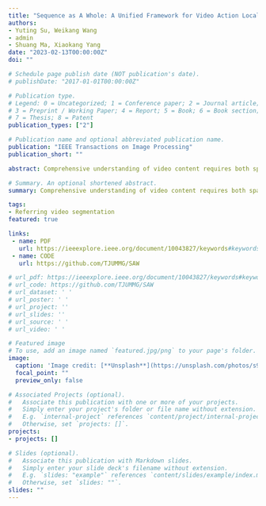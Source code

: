 ```yaml
---
title: "Sequence as A Whole: A Unified Framework for Video Action Localization with Long-Range Text Query"
authors:
- Yuting Su, Weikang Wang 
- admin
- Shuang Ma, Xiaokang Yang
date: "2023-02-13T00:00:00Z"
doi: ""

# Schedule page publish date (NOT publication's date).
# publishDate: "2017-01-01T00:00:00Z"

# Publication type.
# Legend: 0 = Uncategorized; 1 = Conference paper; 2 = Journal article;
# 3 = Preprint / Working Paper; 4 = Report; 5 = Book; 6 = Book section;
# 7 = Thesis; 8 = Patent
publication_types: ["2"]

# Publication name and optional abbreviated publication name.
publication: "IEEE Transactions on Image Processing"
publication_short: ""

abstract: Comprehensive understanding of video content requires both spatial and temporal localization. However, there lacks a unified video action localization framework, which hinders the coordinated development of this field. Existing 3D CNN methods take fixed and limited input length at the cost of ignoring temporally long-range cross-modal interaction. On the other hand, despite having large temporal context, existing sequential methods often avoid dense cross-modal interactions for complexity reasons. To address this issue, in this paper, we propose a unified framework which handles the whole video in sequential manner with long-range and dense visual-linguistic interaction in an end-to-end manner. Specifically, a lightweight relevance filtering based transformer (Ref-Transformer) is designed, which is composed of relevance filtering based attention and temporally expanded MLP. The text-relevant spatial regions and temporal clips in video can be efficiently highlighted through the relevance filtering and then propagated among the whole video sequence with the temporally expanded MLP. Extensive experiments on three sub-tasks of referring video action localization, i.e., referring video segmentation, temporal sentence grounding, and spatiotemporal video grounding, show that the proposed framework achieves the state-of-the-art performance in all referring video action localization tasks.

# Summary. An optional shortened abstract.
summary: Comprehensive understanding of video content requires both spatial and temporal localization. However, there lacks a unified video action localization framework, which hinders the coordinated development of this field. Existing 3D CNN methods take fixed and limited input length at the cost of ignoring temporally long-range cross-modal interaction. On the other hand, despite having large temporal context, existing sequential methods often avoid dense cross-modal interactions for complexity reasons. To address this issue, in this paper, we propose a unified framework which handles the whole video in sequential manner with long-range and dense visual-linguistic interaction in an end-to-end manner. Specifically, a lightweight relevance filtering based transformer (Ref-Transformer) is designed, which is composed of relevance filtering based attention and temporally expanded MLP. The text-relevant spatial regions and temporal clips in video can be efficiently highlighted through the relevance filtering and then propagated among the whole video sequence with the temporally expanded MLP.

tags:
- Referring video segmentation
featured: true

links:
 - name: PDF
   url: https://ieeexplore.ieee.org/document/10043827/keywords#keywords
 - name: CODE
   url: https://github.com/TJUMMG/SAW

# url_pdf: https://ieeexplore.ieee.org/document/10043827/keywords#keywords
# url_code: https://github.com/TJUMMG/SAW
# url_dataset: ' '
# url_poster: ' '
# url_project: ''
# url_slides: ''
# url_source: ' '
# url_video: ' '

# Featured image
# To use, add an image named `featured.jpg/png` to your page's folder. 
image:
  caption: 'Image credit: [**Unsplash**](https://unsplash.com/photos/s9CC2SKySJM)'
  focal_point: ""
  preview_only: false

# Associated Projects (optional).
#   Associate this publication with one or more of your projects.
#   Simply enter your project's folder or file name without extension.
#   E.g. `internal-project` references `content/project/internal-project/index.md`.
#   Otherwise, set `projects: []`.
projects:
- projects: []

# Slides (optional).
#   Associate this publication with Markdown slides.
#   Simply enter your slide deck's filename without extension.
#   E.g. `slides: "example"` references `content/slides/example/index.md`.
#   Otherwise, set `slides: ""`.
slides: ""
---
```

